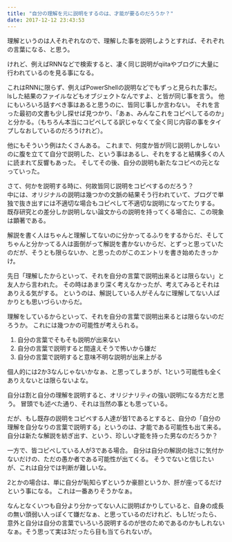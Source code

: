 ```yaml
---
title: "自分の理解を元に説明をするのは、才能が要るのだろうか？"
date: 2017-12-12 23:43:53
---
```


理解というのは人それぞれなので、理解した事を説明しようとすれば、それぞれの言葉になる、と思う。

けれど、例えばRNNなどで検索すると、凄く同じ説明がqiitaやブログに大量に行われているのを見る事になる。

これはRNNに限らず、例えばPowerShellの説明などでもずっと見られた事だ。
lsした結果のファイルなどもオブジェクトなんですよ、と皆が同じ事を言う。
他にもいろいろ話すべき事はあると思うのに、皆同じ事しか言わない。
それを言った最初の文書も少し探せば見つかり、「あぁ、みんなこれをコピペしてるのか」と分かる。（もちろん本当にコピペしてる訳じゃなくて全く同じ内容の事をタイプしなおしているのだろうけれど）。

他にもそういう例はたくさんある。
これまで、何度か皆が同じ説明しかしないのに腹を立てて自分で説明した、という事はあるし、それをすると結構多くの人に読まれて反響もあった。
そしてその後、自分の説明も新たなコピペの元となっていった。

さて、何かを説明する時に、何故皆同じ説明をコピペするのだろう？  
中には、オリジナルの説明は幾つかの文脈の結果そう行われていて、ブログで単独で抜き出すには不適切な場合もコピペして不適切な説明になってたりする。
既存研究との差分しか説明しない論文からの説明を持ってくる場合に、この現象は顕著である。

解説を書く人はちゃんと理解してないのに分かってるふりをするからだ、そしてちゃんと分かってる人は面倒がって解説を書かないからだ、とずっと思っていたのだが、そうとも限らないか、と思ったのがこのエントリを書き始めたきっかけ。

先日「理解したからといって、それを自分の言葉で説明出来るとは限らない」と友人から言われた。
その時はあまり深く考えなかったが、考えてみるとそれはありえる気がする。
というのは、解説している人がそんなに理解してない人ばかりとも思いづらいからだ。

理解をしているからといって、それを自分の言葉で説明出来るとは限らないのだろうか。
これには幾つかの可能性が考えられる。

1. 自分の言葉でそもそも説明が出来ない
2. 自分の言葉で説明すると間違えそうで怖いから嫌だ
3. 自分の言葉で説明すると意味不明な説明が出来上がる

個人的には2か3なんじゃないかなぁ、と思ってしまうが、1という可能性も全くありえないとは限らないよな。

自分は割と自分の理解を説明すると、オリジナリティの強い説明になる方だと思う。
冒頭でも述べた通り、それは当然の事とも思っている。

だが、もし既存の説明をコピペする人達が皆1であるとすると、自分の「自分の理解を自分なりの言葉で説明する」というのは、才能である可能性も出て来る。
自分は新たな解説を紡ぎ出す、という、珍しい才能を持った男なのだろうか？

一方で、皆コピペしている人が3である場合。
自分は自分の解説の拙さに気付かないだけの、ただの愚か者である可能性が出てくる。
そうでないと信じたいが、これは自分では判断が難しいな。

2とかの場合は、単に自分が恥知らずというか豪胆というか、肝が座ってるだけという事になる。
これは一番ありそうかなぁ。

なんとなくいつも自分より分かってない人に説明ばかりしていると、自身の成長の無い頭弱い人っぽくて嫌だなぁ、と思っているのだけれど、もし1だったら、意外と自分は自分の言葉でいろいろ説明するのが世のためであるのかもしれないなぁ。そう思って実は3だったら目も当てられないが。
